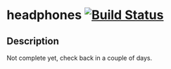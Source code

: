 # headphones [![Build Status](https://secure.travis-ci.org/agh-cookbooks/headphones.png?branch=master)](http://travis-ci.org/agh-cookbooks/headphones)

## Description

Not complete yet, check back in a couple of days.
